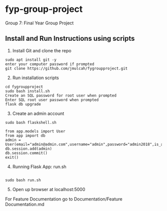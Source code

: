 # fyp-group-project
Group 7: Final Year Group Project

## Install and Run Instructions using scripts
1. Install Git and clone the repo
```
sudo apt install git -y
enter your computer password if prompted
git clone https://github.com/jmulcah/fygroupproject.git
```

2. Run installation scripts

```
cd fygroupproject
sudo bash install.sh
Create an SQL password for root user when prompted
Enter SQL root user password when prompted
flask db upgrade
```
3. Create an admin account 
```
sudo bash flaskshell.sh
```

```
from app.models import User
from app import db
admin = User(email="admin@admin.com",username="admin",password="admin2018",is_admin=True)
db.session.add(admin)
db.session.commit()
exit()
```

4. Running Flask App: run.sh
```

sudo bash run.sh
```
5. Open up browser at localhost:5000

For Feature Documentation go to Documentation/Feature Documentation.md


